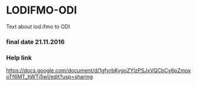 # LODIFMO-ODI
Text about lod.ifmo to ODI


### final date 21.11.2016

### Help link

https://docs.google.com/document/d/1gfyrbKygoZYlzPSJxVQCbCy6pZmoxoTf6MT_hWTj5wI/edit?usp=sharing
